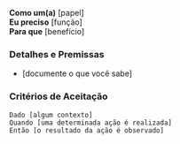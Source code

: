 **Como um(a)** [papel]  
**Eu preciso** [função]  
**Para que** [benefício]  

### Detalhes e Premissas
* [documente o que você sabe]

### Critérios de Aceitação  

```gherkin
Dado [algum contexto]
Quando [uma determinada ação é realizada]
Então [o resultado da ação é observado]
```
